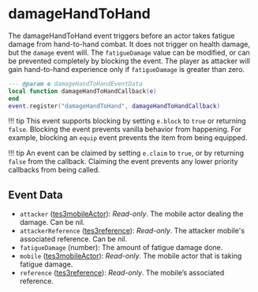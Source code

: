 # damageHandToHand

The damageHandToHand event triggers before an actor takes fatigue damage from hand-to-hand combat. It does not trigger on health damage, but the `damage` event will. The `fatigueDamage` value can be modified, or can be prevented completely by blocking the event. The player as attacker will gain hand-to-hand experience only if `fatigueDamage` is greater than zero.

```lua
--- @param e damageHandToHandEventData
local function damageHandToHandCallback(e)
end
event.register("damageHandToHand", damageHandToHandCallback)
```

!!! tip
	This event supports blocking by setting `e.block` to `true` or returning `false`. Blocking the event prevents vanilla behavior from happening. For example, blocking an `equip` event prevents the item from being equipped.

!!! tip
	An event can be claimed by setting `e.claim` to `true`, or by returning `false` from the callback. Claiming the event prevents any lower priority callbacks from being called.

## Event Data

* `attacker` ([tes3mobileActor](../../types/tes3mobileActor)): *Read-only*. The mobile actor dealing the damage. Can be nil.
* `attackerReference` ([tes3reference](../../types/tes3reference)): *Read-only*. The attacker mobile's associated reference. Can be nil.
* `fatigueDamage` (number): The amount of fatigue damage done.
* `mobile` ([tes3mobileActor](../../types/tes3mobileActor)): *Read-only*. The mobile actor that is taking fatigue damage.
* `reference` ([tes3reference](../../types/tes3reference)): *Read-only*. The mobile’s associated reference.

